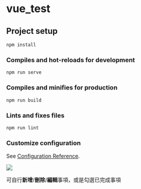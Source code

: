 # vue_test

## Project setup
```
npm install
```

### Compiles and hot-reloads for development
```
npm run serve
```

### Compiles and minifies for production
```
npm run build
```

### Lints and fixes files
```
npm run lint
```

### Customize configuration
See [Configuration Reference](https://cli.vuejs.org/config/).


![](https://i.imgur.com/aALiGfW.jpg)

可自行**新增**/**刪除**/**編輯**事項，或是勾選已完成事項
